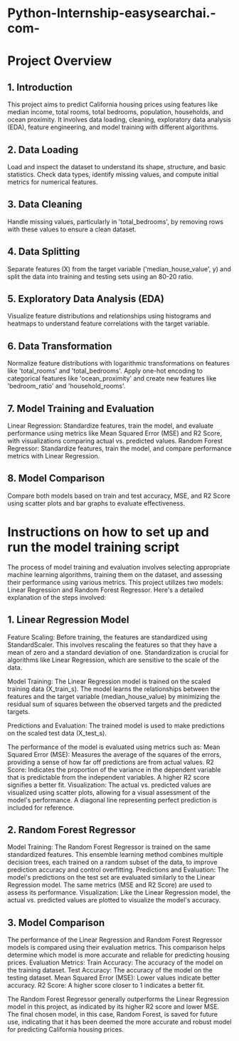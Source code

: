 # Python-Internship-easysearchai.-com-
# Project Overview
## 1. Introduction
  This project aims to predict California housing prices using features like median income, total rooms, total bedrooms, population, households, and ocean  proximity.   It involves data loading, cleaning, exploratory data analysis (EDA), feature engineering, and model training with different algorithms.

## 2. Data Loading
  Load and inspect the dataset to understand its shape, structure, and basic statistics. Check data types, identify missing values, and compute initial metrics for numerical features.

## 3. Data Cleaning
  Handle missing values, particularly in 'total_bedrooms', by removing rows with these values to ensure a clean dataset.

## 4. Data Splitting
  Separate features (X) from the target variable ('median_house_value', y) and split the data into training and testing sets using an 80-20 ratio.

## 5. Exploratory Data Analysis (EDA)
  Visualize feature distributions and relationships using histograms and heatmaps to understand feature correlations with the target variable.

## 6. Data Transformation
  Normalize feature distributions with logarithmic transformations on features like 'total_rooms' and 'total_bedrooms'. Apply one-hot encoding to categorical      features like 'ocean_proximity' and create new features like 'bedroom_ratio' and 'household_rooms'.

## 7. Model Training and Evaluation
  Linear Regression: Standardize features, train the model, and evaluate performance using metrics like Mean Squared Error (MSE) and R2 Score, with visualizations   comparing actual vs. predicted values.
  Random Forest Regressor: Standardize features, train the model, and compare performance metrics with Linear Regression.
## 8. Model Comparison
  Compare both models based on train and test accuracy, MSE, and R2 Score using scatter plots and bar graphs to evaluate effectiveness.

# Instructions on how to set up and run the model training script

The process of model training and evaluation involves selecting appropriate machine learning algorithms, training them on the dataset, and assessing their performance using various metrics. This project utilizes two models: Linear Regression and Random Forest Regressor. Here's a detailed explanation of the steps involved:

## 1. Linear Regression Model
Feature Scaling: Before training, the features are standardized using StandardScaler. This involves rescaling the features so that they have a mean of zero and a standard deviation of one. Standardization is crucial for algorithms like Linear Regression, which are sensitive to the scale of the data.

Model Training: The Linear Regression model is trained on the scaled training data (X_train_s). The model learns the relationships between the features and the target variable (median_house_value) by minimizing the residual sum of squares between the observed targets and the predicted targets.

Predictions and Evaluation: The trained model is used to make predictions on the scaled test data (X_test_s). 

The performance of the model is evaluated using metrics such as:
Mean Squared Error (MSE): Measures the average of the squares of the errors, providing a sense of how far off predictions are from actual values.
R2 Score: Indicates the proportion of the variance in the dependent variable that is predictable from the independent variables. A higher R2 score signifies a better fit.
Visualization: The actual vs. predicted values are visualized using scatter plots, allowing for a visual assessment of the model's performance. A diagonal line representing perfect prediction is included for reference.
## 2. Random Forest Regressor
Model Training:
  The Random Forest Regressor is trained on the same standardized features. This ensemble learning method combines multiple decision trees, each trained on a 
  random subset of the data, to improve prediction accuracy and control overfitting.
Predictions and Evaluation:
  The model's predictions on the test set are evaluated similarly to the Linear Regression model. The same metrics (MSE and R2 Score) are used to assess its 
  performance.
Visualization:
  Like the Linear Regression model, the actual vs. predicted values are plotted to visualize the model's accuracy.
## 3. Model Comparison
  The performance of the Linear Regression and Random Forest Regressor models is compared using their evaluation metrics. This comparison helps determine which 
  model is more accurate and reliable for predicting housing prices.
Evaluation Metrics:
Train Accuracy: The accuracy of the model on the training dataset.
Test Accuracy: The accuracy of the model on the testing dataset.
Mean Squared Error (MSE): Lower values indicate better accuracy.
R2 Score: A higher score closer to 1 indicates a better fit.

The Random Forest Regressor generally outperforms the Linear Regression model in this project, as indicated by its higher R2 score and lower MSE. The final chosen model, in this case, Random Forest, is saved for future use, indicating that it has been deemed the more accurate and robust model for predicting California housing prices.
